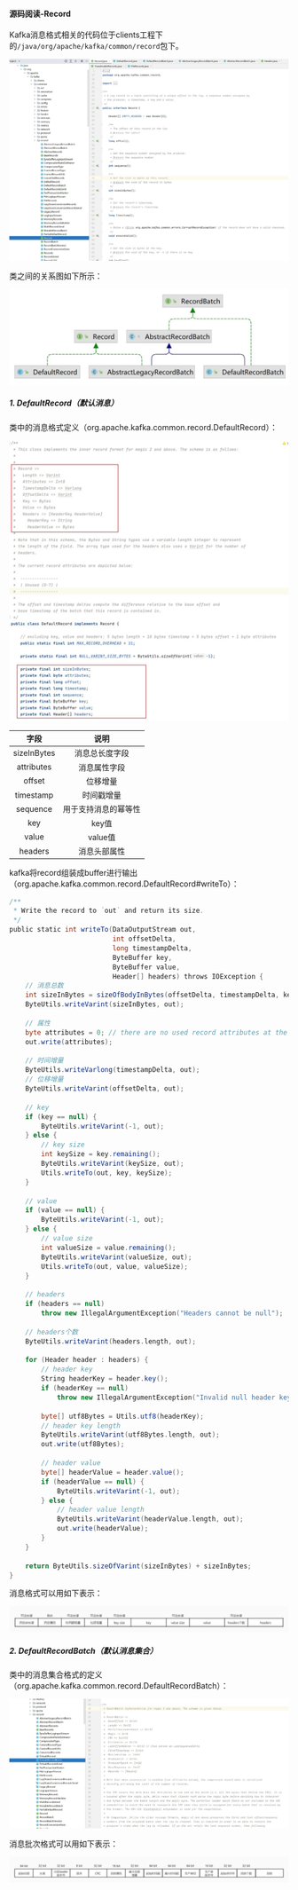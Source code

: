 #### 源码阅读-Record

Kafka消息格式相关的代码位于clients工程下的`/java/org/apache/kafka/common/record`包下。

![](images/record.jpg)

类之间的关系图如下所示：

![](images/record-uml.jpg)

##### 1. DefaultRecord（默认消息）

类中的消息格式定义（org.apache.kafka.common.record.DefaultRecord）：

![](images/defaultRecord.jpg)

|    字段     |         说明         |
| :---------: | :------------------: |
| sizeInBytes |    消息总长度字段    |
| attributes  |     消息属性字段     |
|   offset    |       位移增量       |
|  timestamp  |      时间戳增量      |
|  sequence   | 用于支持消息的幂等性 |
|     key     |        key值         |
|    value    |       value值        |
|   headers   |     消息头部属性     |

kafka将record组装成buffer进行输出（org.apache.kafka.common.record.DefaultRecord#writeTo）：

```scala
/**
 * Write the record to `out` and return its size.
 */
public static int writeTo(DataOutputStream out,
                          int offsetDelta,
                          long timestampDelta,
                          ByteBuffer key,
                          ByteBuffer value,
                          Header[] headers) throws IOException {
    // 消息总数
    int sizeInBytes = sizeOfBodyInBytes(offsetDelta, timestampDelta, key, value, headers);
    ByteUtils.writeVarint(sizeInBytes, out);

    // 属性
    byte attributes = 0; // there are no used record attributes at the moment
    out.write(attributes);

    // 时间增量
    ByteUtils.writeVarlong(timestampDelta, out);
    // 位移增量
    ByteUtils.writeVarint(offsetDelta, out);

    // key
    if (key == null) {
        ByteUtils.writeVarint(-1, out);
    } else {
        // key size
        int keySize = key.remaining();
        ByteUtils.writeVarint(keySize, out);
        Utils.writeTo(out, key, keySize);
    }

    // value
    if (value == null) {
        ByteUtils.writeVarint(-1, out);
    } else {
        // value size
        int valueSize = value.remaining();
        ByteUtils.writeVarint(valueSize, out);
        Utils.writeTo(out, value, valueSize);
    }

    // headers
    if (headers == null)
        throw new IllegalArgumentException("Headers cannot be null");

    // headers个数
    ByteUtils.writeVarint(headers.length, out);
 
    for (Header header : headers) {
        // header key
        String headerKey = header.key();
        if (headerKey == null)
            throw new IllegalArgumentException("Invalid null header key found in headers");

        byte[] utf8Bytes = Utils.utf8(headerKey);
        // header key length
        ByteUtils.writeVarint(utf8Bytes.length, out);
        out.write(utf8Bytes);

        // header value
        byte[] headerValue = header.value();
        if (headerValue == null) {
            ByteUtils.writeVarint(-1, out);
        } else {
            // header value length
            ByteUtils.writeVarint(headerValue.length, out);
            out.write(headerValue);
        }
    }

    return ByteUtils.sizeOfVarint(sizeInBytes) + sizeInBytes;
}
```

消息格式可以用如下表示：

![](images/kafka消息格式.jpg)

##### 2. DefaultRecordBatch（默认消息集合）

类中的消息集合格式的定义（org.apache.kafka.common.record.DefaultRecordBatch）：

![](images/DefaultRecordBatch.jpg)

消息批次格式可以用如下表示：

![](images/kafka消息批次格式.jpg)

